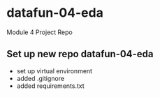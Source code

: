 # datafun-04-eda
Module 4 Project Repo

## Set up new repo datafun-04-eda
* set up virtual environment
* added .gitignore
* added requirements.txt